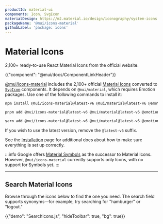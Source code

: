 ```yaml
---
productId: material-ui
components: Icon, SvgIcon
materialDesign: https://m2.material.io/design/iconography/system-icons.html
packageName: '@mui/icons-material'
githubLabel: 'package: icons'
---
```


# Material Icons

<p class="description">2,100+ ready-to-use React Material Icons from the official website.</p>

{{"component": "@mui/docs/ComponentLinkHeader"}}
<br/>

[@mui/icons-material](https://www.npmjs.com/package/@mui/icons-material)
includes the 2,100+ official [Material Icons](https://fonts.google.com/icons?icon.set=Material+Icons) converted to [`SvgIcon`](/material-ui/api/svg-icon/) components.
It depends on `@mui/material`, which requires Emotion packages.
Use one of the following commands to install it:

<!-- #npm-tag-reference -->

<codeblock storageKey="package-manager">

```bash npm
npm install @mui/icons-material@latest-v6 @mui/material@latest-v6 @emotion/styled @emotion/react
```

```bash pnpm
pnpm add @mui/icons-material@latest-v6 @mui/material@latest-v6 @emotion/styled @emotion/react
```

```bash yarn
yarn add @mui/icons-material@latest-v6 @mui/material@latest-v6 @emotion/styled @emotion/react
```

</codeblock>

If you wish to use the latest version, remove the `@latest-v6` suffix.

See the [Installation](/material-ui/getting-started/installation/) page for additional docs about how to make sure everything is set up correctly.

:::info
Google offers [Material Symbols](https://fonts.google.com/icons?icon.set=Material+Symbols) as the successor to Material Icons. However, `@mui/icons-material` currently supports only Icons, with no support for Symbols yet.
:::

<hr/>

## Search Material Icons

Browse through the icons below to find the one you need.
The search field supports synonyms—for example, try searching for "hamburger" or "logout."

{{"demo": "SearchIcons.js", "hideToolbar": true, "bg": true}}
